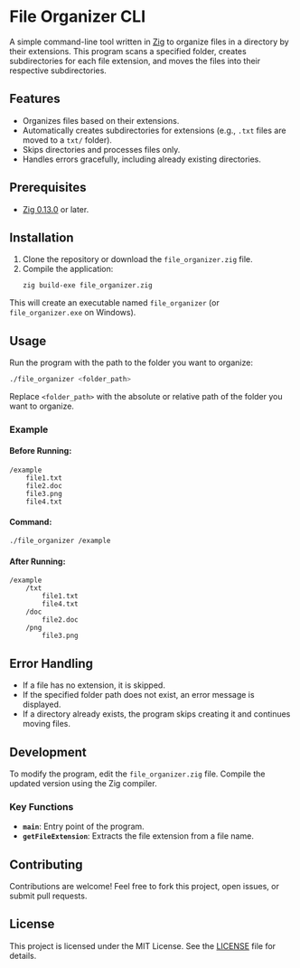 
# File Organizer CLI

A simple command-line tool written in [Zig](https://ziglang.org/) to organize files in a directory by their extensions. This program scans a specified folder, creates subdirectories for each file extension, and moves the files into their respective subdirectories.

## Features

- Organizes files based on their extensions.
- Automatically creates subdirectories for extensions (e.g., `.txt` files are moved to a `txt/` folder).
- Skips directories and processes files only.
- Handles errors gracefully, including already existing directories.

## Prerequisites

- [Zig 0.13.0](https://ziglang.org/download/) or later.

## Installation

1. Clone the repository or download the `file_organizer.zig` file.
2. Compile the application:
   ```bash
   zig build-exe file_organizer.zig
   ```

This will create an executable named `file_organizer` (or `file_organizer.exe` on Windows).

## Usage

Run the program with the path to the folder you want to organize:

```bash
./file_organizer <folder_path>
```

Replace `<folder_path>` with the absolute or relative path of the folder you want to organize.

### Example

#### Before Running:

```
/example
    file1.txt
    file2.doc
    file3.png
    file4.txt
```

#### Command:

```bash
./file_organizer /example
```

#### After Running:

```
/example
    /txt
        file1.txt
        file4.txt
    /doc
        file2.doc
    /png
        file3.png
```

## Error Handling

- If a file has no extension, it is skipped.
- If the specified folder path does not exist, an error message is displayed.
- If a directory already exists, the program skips creating it and continues moving files.

## Development

To modify the program, edit the `file_organizer.zig` file. Compile the updated version using the Zig compiler.

### Key Functions

- **`main`**: Entry point of the program.
- **`getFileExtension`**: Extracts the file extension from a file name.

## Contributing

Contributions are welcome! Feel free to fork this project, open issues, or submit pull requests.

## License

This project is licensed under the MIT License. See the [LICENSE](LICENSE) file for details.
